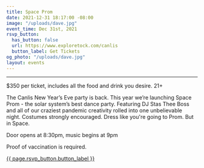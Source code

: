 ```yaml
---
title: Space Prom
date: 2021-12-31 18:17:00 -08:00
image: "/uploads/dave.jpg"
event_time: Dec 31st, 2021
rsvp_button:
  has_button: false
  url: https://www.exploretock.com/canlis
  button_label: Get Tickets
og_photo: "/uploads/dave.jpg"
layout: events
---
```


<hr class="mb3 mt0">
  <p>$350 per ticket, includes all the food and drink you desire. 21+ </p>
  <p>The Canlis New Year’s Eve party is back. This year we’re launching Space Prom - the solar system’s best dance party. Featuring DJ Stas Thee Boss and all of our craziest pandemic creativity rolled into one unbelievable night. Costumes strongly encouraged. Dress like you're going to Prom. But in Space. </p>
  <p>Door opens at 8:30pm, music begins at 9pm</p>
  <p>Proof of vaccination is required.</p>
  <p></p>
  <div class="EventsButton NoLine d-mb5 mb5 mt3 d-mt1">
    <a class="Button NoLine Caption" href="{{ page.rsvp_button.url }}" target="_blank">{{ page.rsvp_button.button_label }}</a>
</div>
